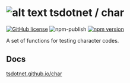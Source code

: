 # ![alt text](https://avatars1.githubusercontent.com/u/64487547?s=30 "tsdotnet") tsdotnet / char

[![GitHub license](https://img.shields.io/badge/license-MIT-blue.svg?style=flat-square)](https://github.com/tsdotnet/char/blob/master/LICENSE)
![npm-publish](https://github.com/tsdotnet/char/workflows/npm-publish/badge.svg)
[![npm version](https://img.shields.io/npm/v/@tsdotnet/char.svg?style=flat-square)](https://www.npmjs.com/package/@tsdotnet/char)

A set of functions for testing character codes.

## Docs

[tsdotnet.github.io/char](https://tsdotnet.github.io/char/)
